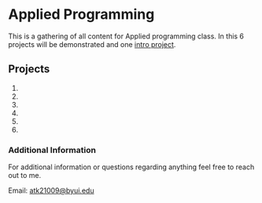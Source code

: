 # Applied Programming

This is a gathering of all content for Applied programming class. In this 6 projects will be demonstrated and one [intro project](https://github.com/atk21009/AppliedProgramming/tree/main/Intro). 

## Projects
1. 
2. 
3. 
4. 
5. 
6. 

### Additional Information 
For additional information or questions regarding anything feel free to reach out to me.

Email: atk21009@byui.edu
